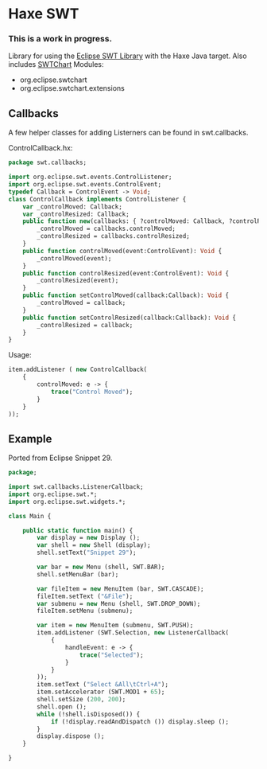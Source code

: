# Haxe SWT
### This is a work in progress.
Library for using the [Eclipse SWT Library](https://www.eclipse.org/swt/) with the Haxe Java target.
Also includes [SWTChart](https://projects.eclipse.org/projects/science.swtchart) Modules:
* org.eclipse.swtchart
* org.eclipse.swtchart.extensions

## Callbacks
A few helper classes for adding Listerners can be found in swt.callbacks.
 
ControlCallback.hx:
```haxe
package swt.callbacks;

import org.eclipse.swt.events.ControlListener;
import org.eclipse.swt.events.ControlEvent;
typedef Callback = ControlEvent -> Void;
class ControlCallback implements ControlListener {
    var _controlMoved: Callback;
    var _controlResized: Callback;
    public function new(callbacks: { ?controlMoved: Callback, ?controlResized: Callback }) {
        _controlMoved = callbacks.controlMoved;
        _controlResized = callbacks.controlResized;
    }
    public function controlMoved(event:ControlEvent): Void {
        _controlMoved(event);
    }
    public function controlResized(event:ControlEvent): Void {
        _controlResized(event);
    }
    public function setControlMoved(callback:Callback): Void {
        _controlMoved = callback;
    }
    public function setControlResized(callback:Callback): Void {
        _controlResized = callback;
    }
}
```

Usage:
```haxe
item.addListener ( new ControlCallback(
    {
        controlMoved: e -> {
            trace("Control Moved");
        }
    }
));
```


## Example
Ported from Eclipse Snippet 29. 
```haxe
package; 

import swt.callbacks.ListenerCallback;
import org.eclipse.swt.*;
import org.eclipse.swt.widgets.*;

class Main {

    public static function main() {
	    var display = new Display ();
        var shell = new Shell (display);
        shell.setText("Snippet 29");

        var bar = new Menu (shell, SWT.BAR);
        shell.setMenuBar (bar);

        var fileItem = new MenuItem (bar, SWT.CASCADE);
        fileItem.setText ("&File");
        var submenu = new Menu (shell, SWT.DROP_DOWN);
        fileItem.setMenu (submenu);

        var item = new MenuItem (submenu, SWT.PUSH);
        item.addListener (SWT.Selection, new ListenerCallback(
            {
                handleEvent: e -> {
                    trace("Selected");
                }
            }
        ));
        item.setText ("Select &All\tCtrl+A");
        item.setAccelerator (SWT.MOD1 + 65);
        shell.setSize (200, 200);
        shell.open ();
        while (!shell.isDisposed()) {
            if (!display.readAndDispatch ()) display.sleep ();
        }
        display.dispose ();
    }

}
```